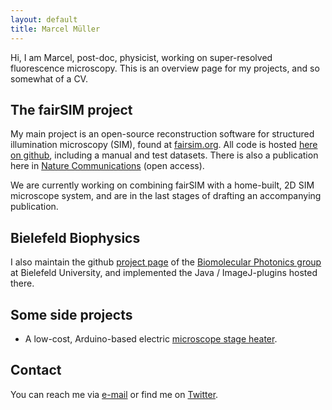 ```yaml
---
layout: default
title: Marcel Müller
---
```


Hi, I am Marcel, post-doc, physicist, working on super-resolved fluorescence microscopy. This is an overview page for my projects, and so somewhat of a CV.

## The fairSIM project

My main project is an open-source reconstruction software for structured illumination microscopy (SIM), found at
[fairsim.org](http://www.fairsim.org). All code is hosted [here on github](https://github.com/fairsim), including
a manual and test datasets.
There is also a publication here in [Nature Communications](http://www.nature.com/ncomms/2016/160321/ncomms10980/abs/ncomms10980.html) (open access).

We are currently working on combining fairSIM with a home-built, 2D SIM microscope system, and are in the last stages of drafting an accompanying publication.

## Bielefeld Biophysics

I also maintain the github [project page](https://github.com/biophotonics-bielefeld) of the [Biomolecular Photonics group](http://www.physik.uni-bielefeld.de/biopho) at Bielefeld University,
and implemented the Java / ImageJ-plugins hosted there.

## Some side projects

* A low-cost, Arduino-based electric [microscope stage heater](https://mueller-physics.github.io/arduino-stage-heater).


## Contact

You can reach me via [e-mail](mailto:muellerphysics@gmail.com) or find me on [Twitter](https://twitter.com/mueller_physics).
